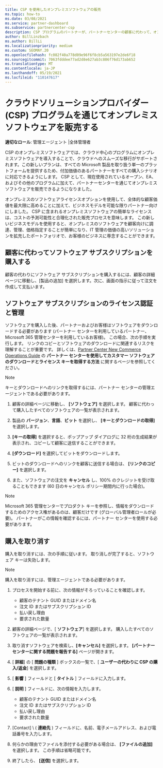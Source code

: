 ```yaml
---
title: CSP を使用したオンプレミスソフトウェアの販売
ms.topic: how-to
ms.date: 03/08/2021
ms.service: partner-dashboard
ms.subservice: partnercenter-csp
description: CSP プログラムのパートナーが、パートナーセンターの顧客に代わって、オンプレミスのソフトウェアサブスクリプションを購入、管理、販売、キャンセルする方法について説明します。
author: BillLinzbach
ms.author: BillLi
ms.localizationpriority: medium
ms.custom: SEOMAY.20
ms.openlocfilehash: fc082f40a778d09e96f6f8cb5a563197e2de6f18
ms.sourcegitcommit: 7063fdddee77ad2d8e627ab3c806f76d173ab652
ms.translationtype: MT
ms.contentlocale: ja-JP
ms.lasthandoff: 05/19/2021
ms.locfileid: "110147617"
---
```

# <a name="sell-on-premises-software-through-the-cloud-solution-provider-csp-program"></a>クラウドソリューションプロバイダー (CSP) プログラムを通じてオンプレミスソフトウェアを販売する

**適切なロール**: 管理エージェント |全体管理者

CSP のオンプレミスソフトウェアでは、クラウド中心のプログラムにオンプレミスソフトウェアを導入することで、クラウドへのスムーズな移行がサポートされます。この新しいプランは、すべての Microsoft 製品を取り扱う単一のプラットフォームを提供するため、付加価値のあるパートナーをすべての購入シナリオに対応できるようにします。 CSP として、現在使用されているオープン、EA、およびその他のプログラムに加えて、パートナーセンターを通じてオンプレミスソフトウェアを販売できるようになりました。  
 
オンプレミスのソフトウェアライセンスオプションを使用して、全体的な顧客価値を最大限に高めることに加えて、ビジネスモデルを可能な限りパートナー向けにしました。 CSP に含まれるオンプレミスソフトウェアの簡単なライセンスは、コストの予測可能性と合理化された販売プロセスを意味します。 この新しいビジネスモデルを使用すると、オンプレミスのソフトウェアを顧客向けに調達、管理、価格指定することが簡単になり、IT 管理の価値の高いソリューションを拡充したポートフォリオで、お客様のビジネスに専念することができます。

## <a name="buy-software-subscriptions-on-behalf-of-customers"></a>顧客に代わってソフトウェア サブスクリプションを購入する

顧客の代わりにソフトウェア サブスクリプションを購入するには、顧客の詳細ページに移動し、[製品の追加] を選択します。次に、画面の指示に従って注文を作成して支払います。

## <a name="activate-and-manage-software-subscriptions"></a>ソフトウェア サブスクリプションのライセンス認証と管理

ソフトウェアを購入した後、パートナーおよびお客様はソフトウェアをダウンロードする必要があります (パートナー センターを利用しているパートナー、Microsoft 365 管理センターを利用しているお客様)。 この場合、次の手順を実行します。 リンクのコピーとソフトウェアのダウンロードに関連するリスクを理解することが重要です。 詳しくは、[Partner Center New Commerce Operations Guide](https://partner.microsoft.com/resources/detail/partner-center-new-commerce-operations-guide-pdf) の **パートナー センターを使用してカスタマー ソフトウェアのダウンロードとライセンス キーを取得する方法** に関するページを参照してください。

>[!NOTE]
>キーとダウンロードへのリンクを取得するには、パートナー センターの管理エージェントである必要があります。

1. 顧客の詳細ページに移動し、 **[ソフトウェア]** を選択します。 顧客に代わって購入したすべてのソフトウェアの一覧が表示されます。

2. 製品の **バージョン**、**言語**、**ビット** を選択し、 **[キーとダウンロードの取得]** を選択します。 

3. **[キーの取得]** を選択すると、ポップアップ ダイアログに 32 桁の生成結果が表示され、コピーして顧客に送信することができます。 

4. **[ダウンロード]** を選択してビットをダウンロードします。 

5. ビットのダウンロードへのリンクを顧客に送信する場合は、 **[リンクのコピー]** を選択します。 

6. また、ソフトウェアの注文を **キャンセル** し、100% のクレジットを受け取ることもできます (60 日のキャンセル ポリシー期間内に行った場合)。

>[!NOTE]
>Microsoft 365 管理センターでプロダクト キーを参照し、情報をダウンロードするためのアクセス権があるのは、顧客だけです (グローバル管理者ロールが必要)。 パートナーがこの情報を確認するには、パートナー センターを使用する必要があります。

## <a name="cancel-a-purchase"></a>購入を取り消す

購入を取り消すには、次の手順に従います。 取り消しが完了すると、ソフトウェア キーは失効します。

>[!NOTE]
>購入を取り消すには、管理エージェントである必要があります。 

1.  プロセスを開始する前に、次の情報がそろっていることを確認します。 
    - 顧客のテナント GUID またはドメイン名
    - 注文 ID またはサブスクリプション ID
    - 払い戻し理由
    - 要求された数量

2.  顧客の詳細ページで、[ **ソフトウェア**] を選択します。 購入したすべてのソフトウェアの一覧が表示されます。 

3.  取り消すソフトウェアを検索し、**[キャンセル]** を選択します。 **[パートナー センターに関する問題を報告する]** ページが開きます。 

4.  [ **詳細**] の [ **問題の種類** ] ボックスの一覧で、[ **ユーザーの代わりに CSP の購入/返金**] を選択します。

5.  [ **影響** ] フィールドと [ **タイトル** ] フィールドに入力します。 

6.  [ **説明** ] フィールドに、次の情報を入力します。 
    -   顧客のテナント GUID またはドメイン名
    -   注文 ID またはサブスクリプション ID
    -   払い戻し理由
    -   要求された数量

7.  [Contact] \ ( **連絡先** \) フィールドに、名前、電子メールアドレス、および電話番号を入力します。 

8.  何らかの理由でファイルを添付する必要がある場合は、 **[ファイルの追加]** を選択します。 この手順は省略可能です。 

9.  終了したら、 **[送信]** を選択します。